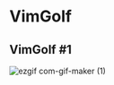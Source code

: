 # VimGolf

## VimGolf #1

![ezgif com-gif-maker (1)](https://user-images.githubusercontent.com/94420917/144633288-b9686e94-e4cb-491a-96b1-1ef4327f948d.gif)
